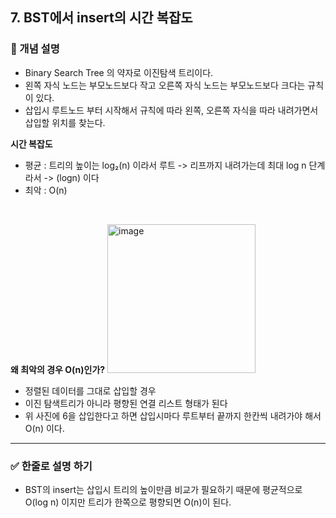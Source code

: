 ## 7. BST에서 insert의 시간 복잡도

### 🧠 개념 설명
- Binary Search Tree 의 약자로 이진탐색 트리이다.
- 왼쪽 자식 노드는 부모노드보다 작고 오른쪽 자식 노드는 부모노드보다 크다는 규칙이 있다.
- 삽입시 루트노드 부터 시작해서 규칙에 따라 왼쪽, 오른쪽 자식을 따라 내려가면서 삽입할 위치를 찾는다.

**시간 복잡도**
- 평균 : 트리의 높이는 log₂(n) 이라서 루트 -> 리프까지 내려가는데 최대 log n 단계라서 -> (logn) 이다
- 최악 : O(n)
<br/>

**왜 최악의 경우 O(n)인가?**
<img width="237" height="238" alt="image" src="https://github.com/user-attachments/assets/3a255e52-9ee1-4e32-b2e8-9d8910813c25" />


- 정렬된 데이터를 그대로 삽입할 경우
- 이진 탐색트리가 아니라 평향된 연결 리스트 형태가 된다
- 위 사진에 6을 삽입한다고 하면 삽입시마다 루트부터 끝까지 한칸씩 내려가야 해서 O(n) 이다.

---
### ✅ 한줄로 설명 하기

- BST의 insert는 삽입시 트리의 높이만큼 비교가 필요하기 때문에 평균적으로 O(log n) 이지만 트리가 한쪽으로 평향되면 O(n)이 된다.
